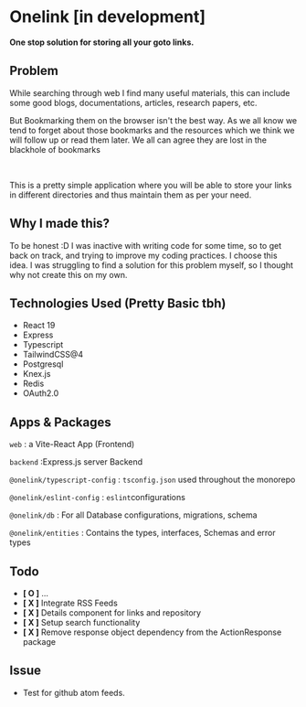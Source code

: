 # Onelink [in development]

<b><p>One stop solution for storing all your goto links.</p></b>

## Problem

<p>While searching through web I find many useful materials, this can include some good blogs, documentations, articles, research papers, etc.</p>
<p>But Bookmarking them on the browser isn't the best way. As we all know we tend to forget about those bookmarks and the resources which we think we will follow up or read them later. We all can agree they are lost in the blackhole of bookmarks</p>

<br/>
<p>This is a pretty simple application where you will be able to store your links in different directories and thus maintain them as per your need.</p>

## Why I made this?

<p>To be honest :D I was inactive with writing code for some time, so to get back on track, and trying to improve my coding practices. I choose this idea. I was struggling to find a solution for this problem myself, so I thought why not create this on my own.</p>

## Technologies Used (Pretty Basic tbh)

<ul>
    <li> React 19</li>
    <li> Express</li>
    <li> Typescript</li>
    <li> TailwindCSS@4 </li>
    <li> Postgresql</li>
    <li> Knex.js</li>
    <li> Redis</li>
    <li> OAuth2.0 </li>
</ul>

## Apps & Packages

<p><code>web</code> : a Vite-React App (Frontend)</p>
<p><code>backend</code> :Express.js server Backend</p>
<p><code>@onelink/typescript-config</code> : <code>tsconfig.json</code> used throughout the monorepo</p>
<p><code>@onelink/eslint-config</code> : <code>eslint</code>configurations</p>
<p><code>@onelink/db</code> : For all Database configurations, migrations, schema</p>
<p><code>@onelink/entities</code> : Contains the types, interfaces, Schemas and error types

## Todo

<ul>
    <li><b>[&nbsp;O&nbsp;]</b> ...</li>
    <li><b>[&nbsp;X&nbsp;]</b> Integrate RSS Feeds</li>
    <li><b>[&nbsp;X&nbsp;]</b> Details component for links and repository</li>
    <li><b>[&nbsp;X&nbsp;]</b> Setup search functionality</li>
    <li><b>[&nbsp;X&nbsp;]</b> Remove response object dependency from the ActionResponse package</li>
</ul>

## Issue

<ul>
    <li>Test for github atom feeds.</li>
</ul>
